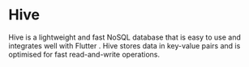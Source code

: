 # Hive 
Hive is a lightweight and fast NoSQL database that is easy to use and integrates well with Flutter .
Hive stores data in key-value pairs and is optimised for fast read-and-write operations.

